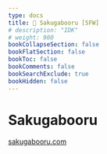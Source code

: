 ```yaml
---
type: docs
title: 🔷 Sakugabooru [SFW]
# description: "IDK"
# weight: 900
bookCollapseSection: false
bookFlatSection: false
bookToc: false
bookComments: false
bookSearchExclude: true
bookHidden: false
---
```


# Sakugabooru

[sakugabooru.com](https://sakugabooru.com?nt)
